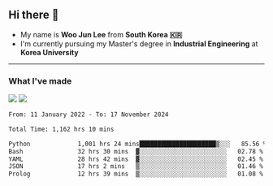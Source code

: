 ## Hi there 👋

- My name is **Woo Jun Lee** from **South Korea 🇰🇷**
- I'm currently pursuing my Master's degree in **Industrial Engineering** at **Korea University**

---

### What I've made

<a href="https://share.streamlit.io/tomtom1103/kuiai_hackathon_2022/main/JL_app.py"><img src="https://img.shields.io/badge/Journey Lee-161B22?style=for-the-badge&logo=streamlit&logoColor=FF4B4B"/></a> <a href="https://jeon-100.github.io/Dangzang/"><img src="https://img.shields.io/badge/당신을 위한 장학금, 당장!-161B22?style=for-the-badge&logo=react&logoColor=#61DAFB"/></a>

<!--START_SECTION:waka-->

```txt
From: 11 January 2022 - To: 17 November 2024

Total Time: 1,162 hrs 10 mins

Python             1,001 hrs 24 mins█████████████████████▒░░░   85.56 %
Bash               32 hrs 30 mins  ▓░░░░░░░░░░░░░░░░░░░░░░░░   02.78 %
YAML               28 hrs 42 mins  ▓░░░░░░░░░░░░░░░░░░░░░░░░   02.45 %
JSON               17 hrs 2 mins   ▒░░░░░░░░░░░░░░░░░░░░░░░░   01.46 %
Prolog             12 hrs 39 mins  ▒░░░░░░░░░░░░░░░░░░░░░░░░   01.08 %
```

<!--END_SECTION:waka-->
